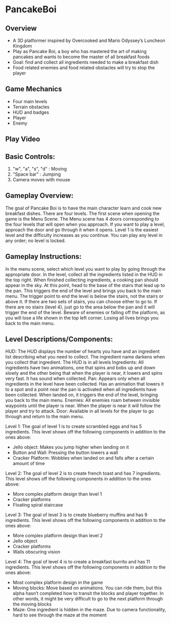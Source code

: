 # PancakeBoi

## Overview
* A 3D platformer inspired by Overcooked and Mario Odyssey’s Luncheon Kingdom
* Play as Pancake Boi, a boy who has mastered the art of making pancakes and wants to become the master of all breakfast foods
* Goal: find and collect all ingredients needed to make a breakfast dish
* Food related enemies and food related obstacles will try to stop the player

## Game Mechanics
* Four main levels
* Terrain obstacles
* HUD and badges
* Player
* Enemy

## Play Video

## Basic Controls: 
1. "w", "a", "s", "d" : Moving
2. "Space bar" : Jumping
3. Camera moves with mouse

## Gameplay Overview: 
The goal of Pancake Boi is to have the main character learn and cook new breakfast dishes. There are four levels. The first scene when opening the game is the Menu Scene. The Menu scene has 4 doors corresponding to the four levels that will open when you approach. If you want to play a level, approach the door and go through it when it opens. Level 1 is the easiest level and the difficulty increases as you continue. You can play any level in any order; no level is locked.

## Gameplay Instructions:
In the menu scene, select which level you want to play by going through the appropriate door. In the level, collect all the ingredients listed in the HUD in the top right. When finished collecting ingredients, a cooking pan should appear in the sky. At this point, head to the base of the stairs that lead up to the pan. This triggers the end of the level and brings you back to the main menu. The trigger point to end the level is below the stairs, not the stairs or above it. If there are two sets of stairs, you can choose either to go to. If there are no stairs (level 4), just go to the area below the pan and it will trigger the end of the level. Beware of enemies or falling off the platform, as you will lose a life shown in the top left corner. Losing all lives brings you back to the main menu.

## Level Descriptions/Components:
HUD: The HUD displays the number of hearts you have and an ingredient list describing what you need to collect. The ingredient name darkens when you collect that ingredient. The HUD is in all levels
Ingredients: All ingredients have two animations, one that spins and bobs up and down slowly and the other being that when the player is near, it lowers and spins very fast. It has sound when collected. 
Pan: Appears only when all ingredients in the level have been collected. Has an animation that lowers it to a spot and a point near the pan is activated when all ingredients have been collected. When landed on, it triggers the end of the level, bringing you back to the main menu.
Enemies: All enemies roam between invisible waypoints until the player is near. When the player is near it will follow the player and try to attack.
Door: Available in all levels for the player to go through and return to the main menu.

Level 1: The goal of level 1 is to create scrambled eggs and has 5 ingredients. This level shows off the following components in addition to the ones above:
- Jello object: Makes you jump higher when landing on it
- Button and Wall: Pressing the button lowers a wall
 - Cracker Platform: Wobbles when landed on and falls after a certain amount of time
 
Level 2: The goal of level 2 is to create french toast and has 7 ingredients. This level shows off the following components in addition to the ones above:
- More complex platform design than level 1
- Cracker platforms
- Floating spiral staircase

Level 3: The goal of level 3 is to create blueberry muffins and has 9 ingredients. This level shows off the following components in addition to the ones above:
- More complex platform design than level 2
- Jello object
- Cracker platforms
- Walls obscuring vision

Level 4: The goal of level 4 is to create a breakfast burrito and has 11 ingredients. This level shows off the following components in addition to the ones above:
- Most complex platform design in the game
- Moving blocks: Move based on animations. You can ride them, but this alpha hasn’t completed how to transit the blocks and player together. In other words, it might be very difficult to go to the next platform through the moving blocks
- Maze: One ingredient is hidden in the maze. Due to camera functionality, hard to see through the maze at the moment
